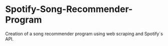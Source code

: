 # Spotify-Song-Recommender-Program
Creation of a song recommender program using web scraping and Spotify´s API.
